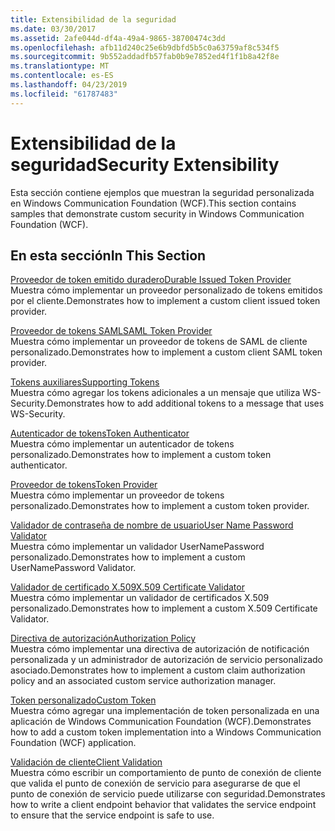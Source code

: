 ```yaml
---
title: Extensibilidad de la seguridad
ms.date: 03/30/2017
ms.assetid: 2afe044d-df4a-49a4-9865-38700474c3dd
ms.openlocfilehash: afb11d240c25e6b9dbfd5b5c0a63759af8c534f5
ms.sourcegitcommit: 9b552addadfb57fab0b9e7852ed4f1f1b8a42f8e
ms.translationtype: MT
ms.contentlocale: es-ES
ms.lasthandoff: 04/23/2019
ms.locfileid: "61787483"
---
```

# <a name="security-extensibility"></a><span data-ttu-id="d8565-102">Extensibilidad de la seguridad</span><span class="sxs-lookup"><span data-stu-id="d8565-102">Security Extensibility</span></span>
<span data-ttu-id="d8565-103">Esta sección contiene ejemplos que muestran la seguridad personalizada en Windows Communication Foundation (WCF).</span><span class="sxs-lookup"><span data-stu-id="d8565-103">This section contains samples that demonstrate custom security in Windows Communication Foundation (WCF).</span></span>  
  
## <a name="in-this-section"></a><span data-ttu-id="d8565-104">En esta sección</span><span class="sxs-lookup"><span data-stu-id="d8565-104">In This Section</span></span>  
 [<span data-ttu-id="d8565-105">Proveedor de token emitido duradero</span><span class="sxs-lookup"><span data-stu-id="d8565-105">Durable Issued Token Provider</span></span>](../../../../docs/framework/wcf/samples/durable-issued-token-provider.md)  
 <span data-ttu-id="d8565-106">Muestra cómo implementar un proveedor personalizado de tokens emitidos por el cliente.</span><span class="sxs-lookup"><span data-stu-id="d8565-106">Demonstrates how to implement a custom client issued token provider.</span></span>  
  
 [<span data-ttu-id="d8565-107">Proveedor de tokens SAML</span><span class="sxs-lookup"><span data-stu-id="d8565-107">SAML Token Provider</span></span>](../../../../docs/framework/wcf/samples/saml-token-provider.md)  
 <span data-ttu-id="d8565-108">Muestra cómo implementar un proveedor de tokens de SAML de cliente personalizado.</span><span class="sxs-lookup"><span data-stu-id="d8565-108">Demonstrates how to implement a custom client SAML token provider.</span></span>  
  
 [<span data-ttu-id="d8565-109">Tokens auxiliares</span><span class="sxs-lookup"><span data-stu-id="d8565-109">Supporting Tokens</span></span>](../../../../docs/framework/wcf/samples/supporting-tokens.md)  
 <span data-ttu-id="d8565-110">Muestra cómo agregar los tokens adicionales a un mensaje que utiliza WS-Security.</span><span class="sxs-lookup"><span data-stu-id="d8565-110">Demonstrates how to add additional tokens to a message that uses WS-Security.</span></span>  
  
 [<span data-ttu-id="d8565-111">Autenticador de tokens</span><span class="sxs-lookup"><span data-stu-id="d8565-111">Token Authenticator</span></span>](../../../../docs/framework/wcf/samples/token-authenticator.md)  
 <span data-ttu-id="d8565-112">Muestra cómo implementar un autenticador de tokens personalizado.</span><span class="sxs-lookup"><span data-stu-id="d8565-112">Demonstrates how to implement a custom token authenticator.</span></span>  
  
 [<span data-ttu-id="d8565-113">Proveedor de tokens</span><span class="sxs-lookup"><span data-stu-id="d8565-113">Token Provider</span></span>](../../../../docs/framework/wcf/samples/token-provider.md)  
 <span data-ttu-id="d8565-114">Muestra cómo implementar un proveedor de tokens personalizado.</span><span class="sxs-lookup"><span data-stu-id="d8565-114">Demonstrates how to implement a custom token provider.</span></span>  
  
 [<span data-ttu-id="d8565-115">Validador de contraseña de nombre de usuario</span><span class="sxs-lookup"><span data-stu-id="d8565-115">User Name Password Validator</span></span>](../../../../docs/framework/wcf/samples/user-name-password-validator.md)  
 <span data-ttu-id="d8565-116">Muestra cómo implementar un validador UserNamePassword personalizado.</span><span class="sxs-lookup"><span data-stu-id="d8565-116">Demonstrates how to implement a custom UserNamePassword Validator.</span></span>  
  
 [<span data-ttu-id="d8565-117">Validador de certificado X.509</span><span class="sxs-lookup"><span data-stu-id="d8565-117">X.509 Certificate Validator</span></span>](../../../../docs/framework/wcf/samples/x-509-certificate-validator.md)  
 <span data-ttu-id="d8565-118">Muestra cómo implementar un validador de certificados X.509 personalizado.</span><span class="sxs-lookup"><span data-stu-id="d8565-118">Demonstrates how to implement a custom X.509 Certificate Validator.</span></span>  
  
 [<span data-ttu-id="d8565-119">Directiva de autorización</span><span class="sxs-lookup"><span data-stu-id="d8565-119">Authorization Policy</span></span>](../../../../docs/framework/wcf/samples/authorization-policy.md)  
 <span data-ttu-id="d8565-120">Muestra cómo implementar una directiva de autorización de notificación personalizada y un administrador de autorización de servicio personalizado asociado.</span><span class="sxs-lookup"><span data-stu-id="d8565-120">Demonstrates how to implement a custom claim authorization policy and an associated custom service authorization manager.</span></span>  
  
 [<span data-ttu-id="d8565-121">Token personalizado</span><span class="sxs-lookup"><span data-stu-id="d8565-121">Custom Token</span></span>](../../../../docs/framework/wcf/samples/custom-token.md)  
 <span data-ttu-id="d8565-122">Muestra cómo agregar una implementación de token personalizada en una aplicación de Windows Communication Foundation (WCF).</span><span class="sxs-lookup"><span data-stu-id="d8565-122">Demonstrates how to add a custom token implementation into a Windows Communication Foundation (WCF) application.</span></span>  
  
 [<span data-ttu-id="d8565-123">Validación de cliente</span><span class="sxs-lookup"><span data-stu-id="d8565-123">Client Validation</span></span>](../../../../docs/framework/wcf/samples/client-validation.md)  
 <span data-ttu-id="d8565-124">Muestra cómo escribir un comportamiento de punto de conexión de cliente que valida el punto de conexión de servicio para asegurarse de que el punto de conexión de servicio puede utilizarse con seguridad.</span><span class="sxs-lookup"><span data-stu-id="d8565-124">Demonstrates how to write a client endpoint behavior that validates the service endpoint to ensure that the service endpoint is safe to use.</span></span>
